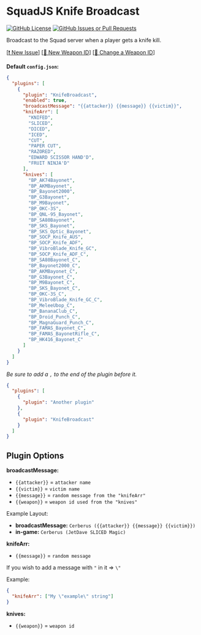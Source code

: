 # SquadJS Knife Broadcast

[![GitHub License](https://img.shields.io/github/license/magicoflolis/SquadJS-Knife-Broadcast?style=flat-square)](https://github.com/magicoflolis/SquadJS-Knife-Broadcast/blob/main/LICENSE)
[![GitHub Issues or Pull Requests](https://img.shields.io/github/issues/magicoflolis/SquadJS-Knife-Broadcast?style=flat-square)](https://github.com/magicoflolis/SquadJS-Knife-Broadcast/issues)

Broadcast to the Squad server when a player gets a knife kill.

[[❗ New Issue](https://github.com/magicoflolis/SquadJS-Knife-Broadcast/issues/new/choose)]
[[🔫 New Weapon ID](https://github.com/magicoflolis/SquadJS-Knife-Broadcast/issues/new?assignees=&labels=new-weapon-id%F0%9F%94%AB&projects=&template=03_new-weapon-id.yml&title=%5Bnew-id%5D%3A+)]
[[🔫 Change a Weapon ID](https://github.com/magicoflolis/SquadJS-Knife-Broadcast/issues/new?assignees=&labels=change-weapon-id%F0%9F%94%AB&projects=&template=04_change-weapon-id.yml&title=%5Bchange-id%5D%3A+)]

**Default `config.json`:**

```json
{
  "plugins": [
    {
      "plugin": "KnifeBroadcast",
      "enabled": true,
      "broadcastMessage": "{{attacker}} {{message}} {{victim}}",
      "knifeArr": [
        "KNIFED",
        "SLICED",
        "DICED",
        "ICED",
        "CUT",
        "PAPER CUT",
        "RAZORED",
        "EDWARD SCISSOR HAND'D",
        "FRUIT NINJA'D"
      ],
      "knives": [
        "BP_AK74Bayonet",
        "BP_AKMBayonet",
        "BP_Bayonet2000",
        "BP_G3Bayonet",
        "BP_M9Bayonet",
        "BP_OKC-3S",
        "BP_QNL-95_Bayonet",
        "BP_SA80Bayonet",
        "BP_SKS_Bayonet",
        "BP_SKS_Optic_Bayonet",
        "BP_SOCP_Knife_AUS",
        "BP_SOCP_Knife_ADF",
        "BP_VibroBlade_Knife_GC",
        "BP_SOCP_Knife_ADF_C",
        "BP_SA80Bayonet_C",
        "BP_Bayonet2000_C",
        "BP_AKMBayonet_C",
        "BP_G3Bayonet_C",
        "BP_M9Bayonet_C",
        "BP_SKS_Bayonet_C",
        "BP_OKC-3S_C",
        "BP_VibroBlade_Knife_GC_C",
        "BP_MeleeUbop_C",
        "BP_BananaClub_C",
        "BP_Droid_Punch_C",
        "BP_MagnaGuard_Punch_C",
        "BP_FAMAS_Bayonet_C",
        "BP_FAMAS_BayonetRifle_C",
        "BP_HK416_Bayonet_C"
      ]
    }
  ]
}
```

_Be sure to add a `,` to the end of the plugin before it._

```json
{
  "plugins": [
    {
      "plugin": "Another plugin"
    },
    {
      "plugin": "KnifeBroadcast"
    }
  ]
}
```

## Plugin Options

**broadcastMessage:**

- `{{attacker}}` = `attacker name`
- `{{victim}}` = `victim name`
- `{{message}}` = `random message from the "knifeArr"`
- `{{weapon}}` = `weapon id used from the "knives"`

Example Layout:

- **broadcastMessage:** `Cerberus ({{attacker}} {{message}} {{victim}})`
- **in-game:** `Cerberus (JetDave SLICED Magic)`

**knifeArr:**

- `{{message}}` = `random message`

If you wish to add a message with `"` in it => `\"`

Example:

```json
{
  "knifeArr": ["My \"example\" string"]
}
```

**knives:**

- `{{weapon}}` = `weapon id`
